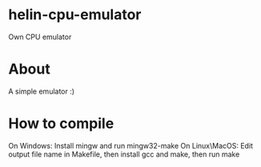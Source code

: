 # helin-cpu-emulator
Own CPU emulator
# About
A simple emulator :)
# How to compile
On Windows:
  Install mingw and run mingw32-make
On Linux\MacOS:
  Edit output file name in Makefile, then install gcc and make, then run make
